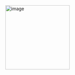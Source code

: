 
<img src="https://miro.medium.com/v2/resize:fit:640/format:webp/1*cXHWOq2dZ0Ae0kJ9ioYmzw.png" alt="image" width='200'>
